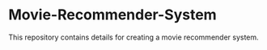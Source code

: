# Movie-Recommender-System
This repository contains details for creating a movie recommender system.
